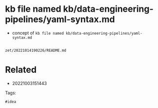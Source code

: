 # kb file named kb/data-engineering-pipelines/yaml-syntax.md

- concept of `kb file named kb/data-engineering-pipelines/yaml-syntax.md`

```
```

` zet/20221014190226/README.md `

# Related

- 20221003151443

Tags:

    #idea
